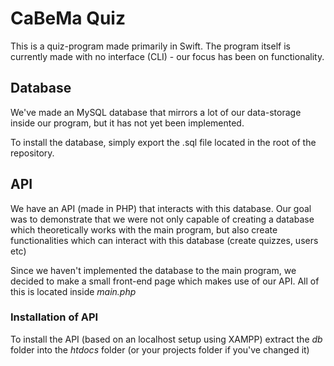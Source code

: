 # CaBeMa Quiz

This is a quiz-program made primarily in Swift.
The program itself is currently made with no interface (CLI) - our focus has been on functionality.

## Database
We've made an MySQL database that mirrors a lot of our data-storage inside our program, but it has not yet been implemented.

To install the database, simply export the .sql file located in the root of the repository.

## API

We have an API (made in PHP) that interacts with this database. Our goal was to demonstrate that we were not only capable of creating a database which theoretically works with the main program, but also create functionalities which can interact with this database (create quizzes, users etc)

Since we haven't implemented the database to the main program, we decided to make a small front-end page which makes use of our API. All of this is located inside *main.php*

### Installation of API

To install the API (based on an localhost setup using XAMPP) extract the *db* folder into the *htdocs* folder (or your projects folder if you've changed it)
